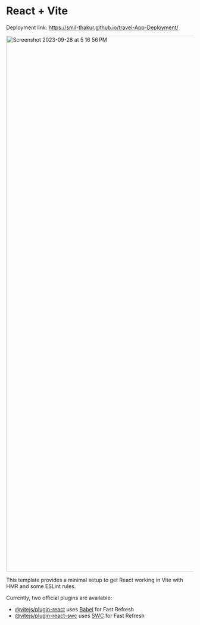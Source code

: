 # React + Vite


Deployment link: https://smil-thakur.github.io/travel-App-Deployment/

<img width="1440" alt="Screenshot 2023-09-28 at 5 16 56 PM" src="https://github.com/smil-thakur/travelApp-using-react--ASSGINMENT-1/assets/75114432/2811297f-e71e-40dc-b86e-d9b78b9f18b0">

This template provides a minimal setup to get React working in Vite with HMR and some ESLint rules.

Currently, two official plugins are available:

- [@vitejs/plugin-react](https://github.com/vitejs/vite-plugin-react/blob/main/packages/plugin-react/README.md) uses [Babel](https://babeljs.io/) for Fast Refresh
- [@vitejs/plugin-react-swc](https://github.com/vitejs/vite-plugin-react-swc) uses [SWC](https://swc.rs/) for Fast Refresh
